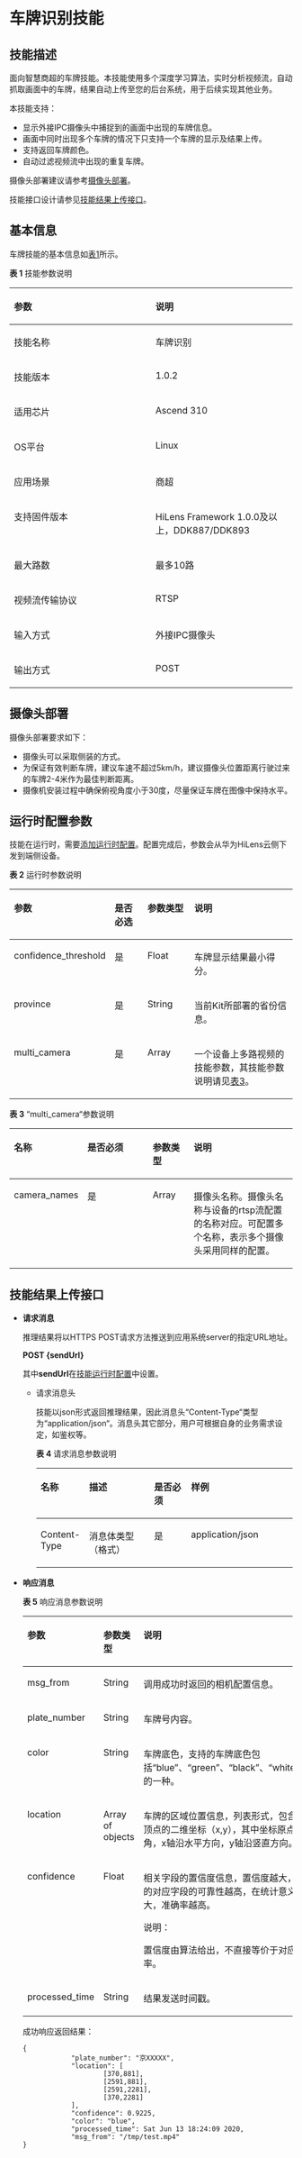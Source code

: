 # 车牌识别技能<a name="hilens_02_0106"></a>

## 技能描述<a name="section166055501174"></a>

面向智慧商超的车牌技能。本技能使用多个深度学习算法，实时分析视频流，自动抓取画面中的车牌，结果自动上传至您的后台系统，用于后续实现其他业务。

本技能支持：

-   显示外接IPC摄像头中捕捉到的画面中出现的车牌信息。
-   画面中同时出现多个车牌的情况下只支持一个车牌的显示及结果上传。
-   支持返回车牌颜色。
-   自动过滤视频流中出现的重复车牌。

摄像头部署建议请参考[摄像头部署](#section175611219102214)。

技能接口设计请参见[技能结果上传接口](#section1340916319257)。

## 基本信息<a name="section6294101118227"></a>

车牌技能的基本信息如[表1](#table1982911515269)所示。

**表 1**  技能参数说明

<a name="table1982911515269"></a>
<table><thead align="left"><tr id="row20830105116269"><th class="cellrowborder" valign="top" width="50%" id="mcps1.2.3.1.1"><p id="p2830651202611"><a name="p2830651202611"></a><a name="p2830651202611"></a>参数</p>
</th>
<th class="cellrowborder" valign="top" width="50%" id="mcps1.2.3.1.2"><p id="p158306514265"><a name="p158306514265"></a><a name="p158306514265"></a>说明</p>
</th>
</tr>
</thead>
<tbody><tr id="row19653320183814"><td class="cellrowborder" valign="top" width="50%" headers="mcps1.2.3.1.1 "><p id="p35991260386"><a name="p35991260386"></a><a name="p35991260386"></a>技能名称</p>
</td>
<td class="cellrowborder" valign="top" width="50%" headers="mcps1.2.3.1.2 "><p id="p2599192612386"><a name="p2599192612386"></a><a name="p2599192612386"></a>车牌识别</p>
</td>
</tr>
<tr id="row1983035112615"><td class="cellrowborder" valign="top" width="50%" headers="mcps1.2.3.1.1 "><p id="p861614815273"><a name="p861614815273"></a><a name="p861614815273"></a>技能版本</p>
</td>
<td class="cellrowborder" valign="top" width="50%" headers="mcps1.2.3.1.2 "><p id="p1061617882713"><a name="p1061617882713"></a><a name="p1061617882713"></a>1.0.2</p>
</td>
</tr>
<tr id="row5830851112615"><td class="cellrowborder" valign="top" width="50%" headers="mcps1.2.3.1.1 "><p id="p1361613819277"><a name="p1361613819277"></a><a name="p1361613819277"></a>适用芯片</p>
</td>
<td class="cellrowborder" valign="top" width="50%" headers="mcps1.2.3.1.2 "><p id="p76165816277"><a name="p76165816277"></a><a name="p76165816277"></a>Ascend 310</p>
</td>
</tr>
<tr id="row983019519268"><td class="cellrowborder" valign="top" width="50%" headers="mcps1.2.3.1.1 "><p id="p15616684277"><a name="p15616684277"></a><a name="p15616684277"></a>OS平台</p>
</td>
<td class="cellrowborder" valign="top" width="50%" headers="mcps1.2.3.1.2 "><p id="p14616785271"><a name="p14616785271"></a><a name="p14616785271"></a>Linux</p>
</td>
</tr>
<tr id="row983020518262"><td class="cellrowborder" valign="top" width="50%" headers="mcps1.2.3.1.1 "><p id="p1761612820276"><a name="p1761612820276"></a><a name="p1761612820276"></a>应用场景</p>
</td>
<td class="cellrowborder" valign="top" width="50%" headers="mcps1.2.3.1.2 "><p id="p2616178112711"><a name="p2616178112711"></a><a name="p2616178112711"></a>商超</p>
</td>
</tr>
<tr id="row15830451102611"><td class="cellrowborder" valign="top" width="50%" headers="mcps1.2.3.1.1 "><p id="p461648132717"><a name="p461648132717"></a><a name="p461648132717"></a>支持固件版本</p>
</td>
<td class="cellrowborder" valign="top" width="50%" headers="mcps1.2.3.1.2 "><p id="p14616488274"><a name="p14616488274"></a><a name="p14616488274"></a>HiLens Framework 1.0.0及以上，DDK887/DDK893</p>
</td>
</tr>
<tr id="row1083055192618"><td class="cellrowborder" valign="top" width="50%" headers="mcps1.2.3.1.1 "><p id="p1161618862711"><a name="p1161618862711"></a><a name="p1161618862711"></a>最大路数</p>
</td>
<td class="cellrowborder" valign="top" width="50%" headers="mcps1.2.3.1.2 "><p id="p1461618152713"><a name="p1461618152713"></a><a name="p1461618152713"></a>最多10路</p>
</td>
</tr>
<tr id="row48308514263"><td class="cellrowborder" valign="top" width="50%" headers="mcps1.2.3.1.1 "><p id="p46169811271"><a name="p46169811271"></a><a name="p46169811271"></a>视频流传输协议</p>
</td>
<td class="cellrowborder" valign="top" width="50%" headers="mcps1.2.3.1.2 "><p id="p96161186271"><a name="p96161186271"></a><a name="p96161186271"></a>RTSP</p>
</td>
</tr>
<tr id="row16345921122719"><td class="cellrowborder" valign="top" width="50%" headers="mcps1.2.3.1.1 "><p id="p19179133522712"><a name="p19179133522712"></a><a name="p19179133522712"></a>输入方式</p>
</td>
<td class="cellrowborder" valign="top" width="50%" headers="mcps1.2.3.1.2 "><p id="p217943532712"><a name="p217943532712"></a><a name="p217943532712"></a>外接IPC摄像头</p>
</td>
</tr>
<tr id="row897815301273"><td class="cellrowborder" valign="top" width="50%" headers="mcps1.2.3.1.1 "><p id="p19179435112716"><a name="p19179435112716"></a><a name="p19179435112716"></a>输出方式</p>
</td>
<td class="cellrowborder" valign="top" width="50%" headers="mcps1.2.3.1.2 "><p id="p1817917354279"><a name="p1817917354279"></a><a name="p1817917354279"></a>POST</p>
</td>
</tr>
</tbody>
</table>

## 摄像头部署<a name="section175611219102214"></a>

摄像头部署要求如下：

-   摄像头可以采取侧装的方式。
-   为保证有效判断车牌，建议车速不超过5km/h，建议摄像头位置距离行驶过来的车牌2-4米作为最佳判断距离。
-   摄像机安装过程中确保俯视角度小于30度，尽量保证车牌在图像中保持水平。

## 运行时配置参数<a name="section42800541155"></a>

技能在运行时，需要[添加运行时配置](添加运行时配置.md)。配置完成后，参数会从华为HiLens云侧下发到端侧设备。

**表 2**  运行时参数说明

<a name="table1339974371111"></a>
<table><thead align="left"><tr id="row13399104301119"><th class="cellrowborder" valign="top" width="25%" id="mcps1.2.5.1.1"><p id="p839904316111"><a name="p839904316111"></a><a name="p839904316111"></a>参数</p>
</th>
<th class="cellrowborder" valign="top" width="13.15%" id="mcps1.2.5.1.2"><p id="p13991443121110"><a name="p13991443121110"></a><a name="p13991443121110"></a>是否必选</p>
</th>
<th class="cellrowborder" valign="top" width="17.810000000000002%" id="mcps1.2.5.1.3"><p id="p5399174313113"><a name="p5399174313113"></a><a name="p5399174313113"></a>参数类型</p>
</th>
<th class="cellrowborder" valign="top" width="44.04%" id="mcps1.2.5.1.4"><p id="p15399164316111"><a name="p15399164316111"></a><a name="p15399164316111"></a>说明</p>
</th>
</tr>
</thead>
<tbody><tr id="row1399343131114"><td class="cellrowborder" valign="top" width="25%" headers="mcps1.2.5.1.1 "><p id="p139924381116"><a name="p139924381116"></a><a name="p139924381116"></a>confidence_threshold</p>
</td>
<td class="cellrowborder" valign="top" width="13.15%" headers="mcps1.2.5.1.2 "><p id="p1539913439115"><a name="p1539913439115"></a><a name="p1539913439115"></a>是</p>
</td>
<td class="cellrowborder" valign="top" width="17.810000000000002%" headers="mcps1.2.5.1.3 "><p id="p439918437110"><a name="p439918437110"></a><a name="p439918437110"></a>Float</p>
</td>
<td class="cellrowborder" valign="top" width="44.04%" headers="mcps1.2.5.1.4 "><p id="p5399144391111"><a name="p5399144391111"></a><a name="p5399144391111"></a>车牌显示结果最小得分。</p>
</td>
</tr>
<tr id="row0399154310114"><td class="cellrowborder" valign="top" width="25%" headers="mcps1.2.5.1.1 "><p id="p33991543171114"><a name="p33991543171114"></a><a name="p33991543171114"></a>province</p>
</td>
<td class="cellrowborder" valign="top" width="13.15%" headers="mcps1.2.5.1.2 "><p id="p53991443141116"><a name="p53991443141116"></a><a name="p53991443141116"></a>是</p>
</td>
<td class="cellrowborder" valign="top" width="17.810000000000002%" headers="mcps1.2.5.1.3 "><p id="p53991343131110"><a name="p53991343131110"></a><a name="p53991343131110"></a>String</p>
</td>
<td class="cellrowborder" valign="top" width="44.04%" headers="mcps1.2.5.1.4 "><p id="p2399154361110"><a name="p2399154361110"></a><a name="p2399154361110"></a>当前Kit所部署的省份信息。</p>
</td>
</tr>
<tr id="row1649522918149"><td class="cellrowborder" valign="top" width="25%" headers="mcps1.2.5.1.1 "><p id="p0495102914145"><a name="p0495102914145"></a><a name="p0495102914145"></a>multi_camera</p>
</td>
<td class="cellrowborder" valign="top" width="13.15%" headers="mcps1.2.5.1.2 "><p id="p64950296149"><a name="p64950296149"></a><a name="p64950296149"></a>是</p>
</td>
<td class="cellrowborder" valign="top" width="17.810000000000002%" headers="mcps1.2.5.1.3 "><p id="p649512295143"><a name="p649512295143"></a><a name="p649512295143"></a>Array</p>
</td>
<td class="cellrowborder" valign="top" width="44.04%" headers="mcps1.2.5.1.4 "><p id="p980915438368"><a name="p980915438368"></a><a name="p980915438368"></a>一个设备上多路视频的技能参数，其技能参数说明请见<a href="#table63311531102414">表3</a>。</p>
</td>
</tr>
</tbody>
</table>

**表 3** “multi\_camera“参数说明

<a name="table63311531102414"></a>
<table><thead align="left"><tr id="row113321031192418"><th class="cellrowborder" valign="top" width="15.701570157015702%" id="mcps1.2.5.1.1"><p id="p8332231192412"><a name="p8332231192412"></a><a name="p8332231192412"></a>名称</p>
</th>
<th class="cellrowborder" valign="top" width="26.72267226722672%" id="mcps1.2.5.1.2"><p id="p123321631132411"><a name="p123321631132411"></a><a name="p123321631132411"></a>是否必须</p>
</th>
<th class="cellrowborder" valign="top" width="15.151515151515152%" id="mcps1.2.5.1.3"><p id="p20332133113243"><a name="p20332133113243"></a><a name="p20332133113243"></a>参数类型</p>
</th>
<th class="cellrowborder" valign="top" width="42.42424242424242%" id="mcps1.2.5.1.4"><p id="p4332831182418"><a name="p4332831182418"></a><a name="p4332831182418"></a>说明</p>
</th>
</tr>
</thead>
<tbody><tr id="row1433203112249"><td class="cellrowborder" valign="top" width="15.701570157015702%" headers="mcps1.2.5.1.1 "><p id="p233214312241"><a name="p233214312241"></a><a name="p233214312241"></a>camera_names</p>
</td>
<td class="cellrowborder" valign="top" width="26.72267226722672%" headers="mcps1.2.5.1.2 "><p id="p1933217317247"><a name="p1933217317247"></a><a name="p1933217317247"></a>是</p>
</td>
<td class="cellrowborder" valign="top" width="15.151515151515152%" headers="mcps1.2.5.1.3 "><p id="p153321431152415"><a name="p153321431152415"></a><a name="p153321431152415"></a>Array</p>
</td>
<td class="cellrowborder" valign="top" width="42.42424242424242%" headers="mcps1.2.5.1.4 "><p id="p933243172414"><a name="p933243172414"></a><a name="p933243172414"></a>摄像头名称。摄像头名称与设备的rtsp流配置的名称对应。可配置多个名称，表示多个摄像头采用同样的配置。</p>
</td>
</tr>
</tbody>
</table>

## 技能结果上传接口<a name="section1340916319257"></a>

-   **请求消息**

    推理结果将以HTTPS POST请求方法推送到应用系统server的指定URL地址。

    **POST \{sendUrl\}**

    其中**sendUrl**在[技能运行时配置](添加运行时配置.md)中设置。

    -   请求消息头

        技能以json形式返回推理结果，因此消息头“Content-Type“类型为“application/json“。消息头其它部分，用户可根据自身的业务需求设定，如鉴权等。

        **表 4**  请求消息参数说明

        <a name="table64551836184618"></a>
        <table><thead align="left"><tr id="row19454153654614"><th class="cellrowborder" valign="top" width="15.701570157015702%" id="mcps1.2.5.1.1"><p id="p3454103674617"><a name="p3454103674617"></a><a name="p3454103674617"></a>名称</p>
        </th>
        <th class="cellrowborder" valign="top" width="26.72267226722672%" id="mcps1.2.5.1.2"><p id="p14454163620464"><a name="p14454163620464"></a><a name="p14454163620464"></a>描述</p>
        </th>
        <th class="cellrowborder" valign="top" width="15.151515151515152%" id="mcps1.2.5.1.3"><p id="p1445410367464"><a name="p1445410367464"></a><a name="p1445410367464"></a>是否必须</p>
        </th>
        <th class="cellrowborder" valign="top" width="42.42424242424242%" id="mcps1.2.5.1.4"><p id="p64546365469"><a name="p64546365469"></a><a name="p64546365469"></a>样例</p>
        </th>
        </tr>
        </thead>
        <tbody><tr id="row11455143644610"><td class="cellrowborder" valign="top" width="15.701570157015702%" headers="mcps1.2.5.1.1 "><p id="p184542366466"><a name="p184542366466"></a><a name="p184542366466"></a>Content-Type</p>
        </td>
        <td class="cellrowborder" valign="top" width="26.72267226722672%" headers="mcps1.2.5.1.2 "><p id="p11455163614610"><a name="p11455163614610"></a><a name="p11455163614610"></a>消息体类型（格式）</p>
        </td>
        <td class="cellrowborder" valign="top" width="15.151515151515152%" headers="mcps1.2.5.1.3 "><p id="p1345543624618"><a name="p1345543624618"></a><a name="p1345543624618"></a>是</p>
        </td>
        <td class="cellrowborder" valign="top" width="42.42424242424242%" headers="mcps1.2.5.1.4 "><p id="p492234255216"><a name="p492234255216"></a><a name="p492234255216"></a>application/json</p>
        </td>
        </tr>
        </tbody>
        </table>


-   **响应消息**

    **表 5**  响应消息参数说明

    <a name="table119378589338"></a>
    <table><thead align="left"><tr id="row4977358203310"><th class="cellrowborder" valign="top" width="28.28%" id="mcps1.2.4.1.1"><p id="p797716580333"><a name="p797716580333"></a><a name="p797716580333"></a>参数</p>
    </th>
    <th class="cellrowborder" valign="top" width="15.15%" id="mcps1.2.4.1.2"><p id="p1977458193313"><a name="p1977458193313"></a><a name="p1977458193313"></a>参数类型</p>
    </th>
    <th class="cellrowborder" valign="top" width="56.57%" id="mcps1.2.4.1.3"><p id="p197715873310"><a name="p197715873310"></a><a name="p197715873310"></a>说明</p>
    </th>
    </tr>
    </thead>
    <tbody><tr id="row7977258123318"><td class="cellrowborder" valign="top" width="28.28%" headers="mcps1.2.4.1.1 "><p id="p297765816332"><a name="p297765816332"></a><a name="p297765816332"></a>msg_from</p>
    </td>
    <td class="cellrowborder" valign="top" width="15.15%" headers="mcps1.2.4.1.2 "><p id="p1197713589331"><a name="p1197713589331"></a><a name="p1197713589331"></a>String</p>
    </td>
    <td class="cellrowborder" valign="top" width="56.57%" headers="mcps1.2.4.1.3 "><p id="p497735893315"><a name="p497735893315"></a><a name="p497735893315"></a><span>调用成功时返回的相机配置信息。</span></p>
    </td>
    </tr>
    <tr id="row997718589337"><td class="cellrowborder" valign="top" width="28.28%" headers="mcps1.2.4.1.1 "><p id="p10977105813313"><a name="p10977105813313"></a><a name="p10977105813313"></a><span>plate_number</span></p>
    </td>
    <td class="cellrowborder" valign="top" width="15.15%" headers="mcps1.2.4.1.2 "><p id="p89771258193312"><a name="p89771258193312"></a><a name="p89771258193312"></a><span>String</span></p>
    </td>
    <td class="cellrowborder" valign="top" width="56.57%" headers="mcps1.2.4.1.3 "><p id="p1897716587333"><a name="p1897716587333"></a><a name="p1897716587333"></a><span>车牌</span><span>号内容。</span></p>
    </td>
    </tr>
    <tr id="row0977155823318"><td class="cellrowborder" valign="top" width="28.28%" headers="mcps1.2.4.1.1 "><p id="p697735853310"><a name="p697735853310"></a><a name="p697735853310"></a><span>color</span></p>
    </td>
    <td class="cellrowborder" valign="top" width="15.15%" headers="mcps1.2.4.1.2 "><p id="p29771958193312"><a name="p29771958193312"></a><a name="p29771958193312"></a><span>String</span></p>
    </td>
    <td class="cellrowborder" valign="top" width="56.57%" headers="mcps1.2.4.1.3 "><p id="p12977125843316"><a name="p12977125843316"></a><a name="p12977125843316"></a><span>车牌底色，支持的车牌底色包括</span><span class="parmvalue" id="parmvalue19734201783019"><a name="parmvalue19734201783019"></a><a name="parmvalue19734201783019"></a>“blue”</span><span>、</span><span class="parmvalue" id="parmvalue16837181915305"><a name="parmvalue16837181915305"></a><a name="parmvalue16837181915305"></a>“green”</span><span>、</span><span class="parmvalue" id="parmvalue9713182233017"><a name="parmvalue9713182233017"></a><a name="parmvalue9713182233017"></a>“black”</span><span>、</span><span class="parmvalue" id="parmvalue56841026203010"><a name="parmvalue56841026203010"></a><a name="parmvalue56841026203010"></a>“white”</span><span>、</span><span class="parmvalue" id="parmvalue17681229143016"><a name="parmvalue17681229143016"></a><a name="parmvalue17681229143016"></a>“yellow”</span><span>中的一种。</span></p>
    </td>
    </tr>
    <tr id="row18977145818336"><td class="cellrowborder" valign="top" width="28.28%" headers="mcps1.2.4.1.1 "><p id="p8977195853317"><a name="p8977195853317"></a><a name="p8977195853317"></a><span>location</span></p>
    </td>
    <td class="cellrowborder" valign="top" width="15.15%" headers="mcps1.2.4.1.2 "><p id="p10977125815332"><a name="p10977125815332"></a><a name="p10977125815332"></a><span>Array of objects</span></p>
    </td>
    <td class="cellrowborder" valign="top" width="56.57%" headers="mcps1.2.4.1.3 "><p id="p159775580336"><a name="p159775580336"></a><a name="p159775580336"></a><span>车牌的区域位置信息，列表形式，包含文字区域四个顶点的二维坐标（</span><span>x,y</span><span>）</span><span>，其中</span><span>坐标原点为图片左上角，</span><span>x</span><span>轴沿水平方向，</span><span>y</span><span>轴沿竖直方向。</span></p>
    </td>
    </tr>
    <tr id="row189772585339"><td class="cellrowborder" valign="top" width="28.28%" headers="mcps1.2.4.1.1 "><p id="p1797713589338"><a name="p1797713589338"></a><a name="p1797713589338"></a><span>confidence</span></p>
    </td>
    <td class="cellrowborder" valign="top" width="15.15%" headers="mcps1.2.4.1.2 "><p id="p197715587335"><a name="p197715587335"></a><a name="p197715587335"></a><span>Float</span></p>
    </td>
    <td class="cellrowborder" valign="top" width="56.57%" headers="mcps1.2.4.1.3 "><p id="p19771058173318"><a name="p19771058173318"></a><a name="p19771058173318"></a><span>相关字段的置信度信息，置信度越大，表示本次结果的对应字段的可靠性越高，在统计意义上，置信度越大，准确率越高。</span></p>
    <div class="note" id="note11220183663915"><a name="note11220183663915"></a><a name="note11220183663915"></a><span class="notetitle"> 说明： </span><div class="notebody"><p id="p7221143616394"><a name="p7221143616394"></a><a name="p7221143616394"></a><span>置信度由算法给出，不直接等价于对应字段的准确率。</span></p>
    </div></div>
    </td>
    </tr>
    <tr id="row29771858123314"><td class="cellrowborder" valign="top" width="28.28%" headers="mcps1.2.4.1.1 "><p id="p19771458163310"><a name="p19771458163310"></a><a name="p19771458163310"></a><span>processed_time</span></p>
    </td>
    <td class="cellrowborder" valign="top" width="15.15%" headers="mcps1.2.4.1.2 "><p id="p99775583337"><a name="p99775583337"></a><a name="p99775583337"></a><span>String</span></p>
    </td>
    <td class="cellrowborder" valign="top" width="56.57%" headers="mcps1.2.4.1.3 "><p id="p20977958113312"><a name="p20977958113312"></a><a name="p20977958113312"></a><span>结果发送时间戳</span>。</p>
    </td>
    </tr>
    </tbody>
    </table>

    成功响应返回结果：

    ```
    {
                "plate_number": "京XXXXX",
                "location": [
                        [370,881],
                        [2591,881], 
                        [2591,2281],
                        [370,2281]
                ],
                "confidence": 0.9225,
                "color": "blue",
                "processed_time": Sat Jun 13 18:24:09 2020,
                "msg_from": "/tmp/test.mp4"
    }
    ```


